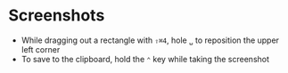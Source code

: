 # Screenshots

- While dragging out a rectangle with `⇧⌘4`, hole `␣` to reposition the upper left corner
- To save to the clipboard, hold the `⌃` key while taking the screenshot
